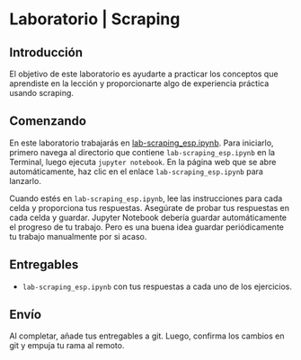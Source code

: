 # Laboratorio | Scraping

## Introducción

El objetivo de este laboratorio es ayudarte a practicar los conceptos que aprendiste en la lección y proporcionarte algo de experiencia práctica usando scraping.

## Comenzando

En este laboratorio trabajarás en [lab-scraping_esp.ipynb](your-code/lab-scraping_esp.ipynb). Para iniciarlo, primero navega al directorio que contiene `lab-scraping_esp.ipynb` en la Terminal, luego ejecuta `jupyter notebook`. En la página web que se abre automáticamente, haz clic en el enlace `lab-scraping_esp.ipynb` para lanzarlo.

Cuando estés en `lab-scraping_esp.ipynb`, lee las instrucciones para cada celda y proporciona tus respuestas. Asegúrate de probar tus respuestas en cada celda y guardar. Jupyter Notebook debería guardar automáticamente el progreso de tu trabajo. Pero es una buena idea guardar periódicamente tu trabajo manualmente por si acaso.

## Entregables

- `lab-scraping_esp.ipynb` con tus respuestas a cada uno de los ejercicios.

## Envío

Al completar, añade tus entregables a git. Luego, confirma los cambios en git y empuja tu rama al remoto.